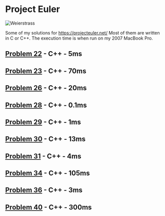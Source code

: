# Project Euler

![Weierstrass](https://projecteuler.net/profile/weierstrass.png)

Some of my solutions for https://projecteuler.net/ Most of them are written in C or C++. The execution time is when run on my 2007 MacBook Pro.

## [Problem 22](22/) - C++ - 5ms

## [Problem 23](23/) - C++ - 70ms

## [Problem 26](26/) - C++ - 20ms

## [Problem 28](28/) - C++ - 0.1ms

## [Problem 29](29/) - C++ - 1ms

## [Problem 30](30/) - C++ - 13ms

## [Problem 31](31/) - C++ - 4ms

## [Problem 34](34/) - C++ - 105ms

## [Problem 36](36/) - C++ - 3ms

## [Problem 40](40/) - C++ - 300ms
